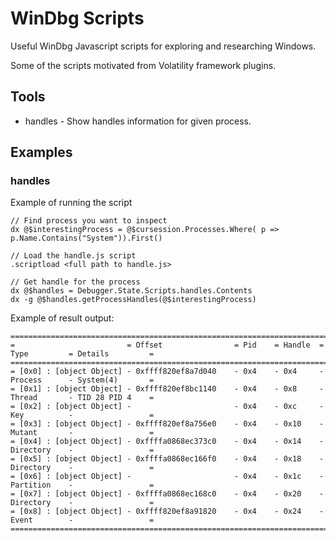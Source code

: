 # WinDbg Scripts

Useful WinDbg Javascript scripts for exploring and researching Windows.

Some of the scripts motivated from Volatility framework plugins.

## Tools
* handles - Show handles information for given process.

## Examples

### handles
Example of running the script
```JS
// Find process you want to inspect
dx @$interestingProcess = @$cursession.Processes.Where( p => p.Name.Contains("System")).First()

// Load the handle.js script
.scriptload <full path to handle.js>

// Get handle for the process
dx @$handles = Debugger.State.Scripts.handles.Contents
dx -g @$handles.getProcessHandles(@$interestingProcess)
```

Example of result output:
```
=======================================================================================================
=                         = Offset                = Pid    = Handle  = Type         = Details         =
=======================================================================================================
= [0x0] : [object Object] - 0xffff820ef8a7d040    - 0x4    - 0x4     - Process      - System(4)       =
= [0x1] : [object Object] - 0xffff820ef8bc1140    - 0x4    - 0x8     - Thread       - TID 28 PID 4    =
= [0x2] : [object Object] -                       - 0x4    - 0xc     - Key          -                 =
= [0x3] : [object Object] - 0xffff820ef8a756e0    - 0x4    - 0x10    - Mutant       -                 =
= [0x4] : [object Object] - 0xffffa0868ec373c0    - 0x4    - 0x14    - Directory    -                 =
= [0x5] : [object Object] - 0xffffa0868ec166f0    - 0x4    - 0x18    - Directory    -                 =
= [0x6] : [object Object] -                       - 0x4    - 0x1c    - Partition    -                 =
= [0x7] : [object Object] - 0xffffa0868ec168c0    - 0x4    - 0x20    - Directory    -                 =
= [0x8] : [object Object] - 0xffff820ef8a91820    - 0x4    - 0x24    - Event        -                 =
=======================================================================================================
```